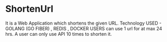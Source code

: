 # ShortenUrl
It is a Web Application which shortens the given URL.
Technology USED - GOLANG (GO FIBER) , REDIS , DOCKER
USERS can use 1 url for at max 24 hrs.
A user can only use API 10 times to shorten it.
